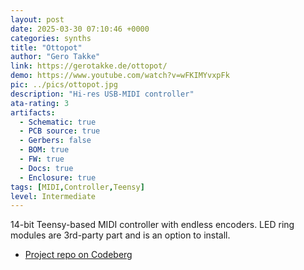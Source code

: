 ```yaml
---
layout: post
date: 2025-03-30 07:10:46 +0000
categories: synths
title: "Ottopot"
author: "Gero Takke"
link: https://gerotakke.de/ottopot/
demo: https://www.youtube.com/watch?v=wFKIMYvxpFk
pic: ../pics/ottopot.jpg
description: "Hi-res USB-MIDI controller"
ata-rating: 3
artifacts:
  - Schematic: true
  - PCB source: true
  - Gerbers: false
  - BOM: true
  - FW: true
  - Docs: true
  - Enclosure: true
tags: [MIDI,Controller,Teensy]
level: Intermediate
---
```


14-bit Teensy-based MIDI controller with endless encoders. LED ring modules are 3rd-party part and is an option to install.

- [Project repo on Codeberg](https://codeberg.org/gerotakke/ottopot/src/branch/main)